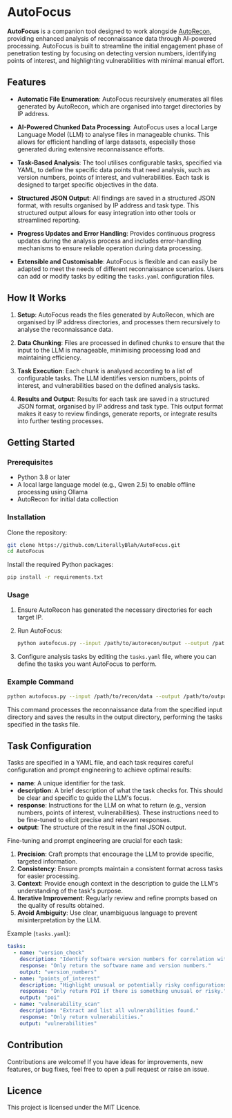 # AutoFocus

**AutoFocus** is a companion tool designed to work alongside [AutoRecon](https://github.com/Tib3rius/AutoRecon), providing enhanced analysis of reconnaissance data through AI-powered processing. AutoFocus is built to streamline the initial engagement phase of penetration testing by focusing on detecting version numbers, identifying points of interest, and highlighting vulnerabilities with minimal manual effort.

## Features

- **Automatic File Enumeration**: AutoFocus recursively enumerates all files generated by AutoRecon, which are organised into target directories by IP address.

- **AI-Powered Chunked Data Processing**: AutoFocus uses a local Large Language Model (LLM) to analyse files in manageable chunks. This allows for efficient handling of large datasets, especially those generated during extensive reconnaissance efforts.

- **Task-Based Analysis**: The tool utilises configurable tasks, specified via YAML, to define the specific data points that need analysis, such as version numbers, points of interest, and vulnerabilities. Each task is designed to target specific objectives in the data.

- **Structured JSON Output**: All findings are saved in a structured JSON format, with results organised by IP address and task type. This structured output allows for easy integration into other tools or streamlined reporting.

- **Progress Updates and Error Handling**: Provides continuous progress updates during the analysis process and includes error-handling mechanisms to ensure reliable operation during data processing.

- **Extensible and Customisable**: AutoFocus is flexible and can easily be adapted to meet the needs of different reconnaissance scenarios. Users can add or modify tasks by editing the `tasks.yaml` configuration files.

## How It Works

1. **Setup**: AutoFocus reads the files generated by AutoRecon, which are organised by IP address directories, and processes them recursively to analyse the reconnaissance data.

2. **Data Chunking**: Files are processed in defined chunks to ensure that the input to the LLM is manageable, minimising processing load and maintaining efficiency.

3. **Task Execution**: Each chunk is analysed according to a list of configurable tasks. The LLM identifies version numbers, points of interest, and vulnerabilities based on the defined analysis tasks.

4. **Results and Output**: Results for each task are saved in a structured JSON format, organised by IP address and task type. This output format makes it easy to review findings, generate reports, or integrate results into further testing processes.

## Getting Started

### Prerequisites

- Python 3.8 or later
- A local large language model (e.g., Qwen 2.5) to enable offline processing using Ollama
- AutoRecon for initial data collection

### Installation

Clone the repository:
```bash
git clone https://github.com/LiterallyBlah/AutoFocus.git
cd AutoFocus
```

Install the required Python packages:
```bash
pip install -r requirements.txt
```

### Usage

1. Ensure AutoRecon has generated the necessary directories for each target IP.

2. Run AutoFocus:
   ```bash
   python autofocus.py --input /path/to/autorecon/output --output /path/to/output/directory
   ```

3. Configure analysis tasks by editing the `tasks.yaml` file, where you can define the tasks you want AutoFocus to perform.

### Example Command

```bash
python autofocus.py --input /path/to/recon/data --output /path/to/output --tasks /path/to/tasks.yml
```

This command processes the reconnaissance data from the specified input directory and saves the results in the output directory, performing the tasks specified in the tasks file.

## Task Configuration

Tasks are specified in a YAML file, and each task requires careful configuration and prompt engineering to achieve optimal results:

- **name**: A unique identifier for the task.
- **description**: A brief description of what the task checks for. This should be clear and specific to guide the LLM's focus.
- **response**: Instructions for the LLM on what to return (e.g., version numbers, points of interest, vulnerabilities). These instructions need to be fine-tuned to elicit precise and relevant responses.
- **output**: The structure of the result in the final JSON output.

Fine-tuning and prompt engineering are crucial for each task:

1. **Precision**: Craft prompts that encourage the LLM to provide specific, targeted information.
2. **Consistency**: Ensure prompts maintain a consistent format across tasks for easier processing.
3. **Context**: Provide enough context in the description to guide the LLM's understanding of the task's purpose.
4. **Iterative Improvement**: Regularly review and refine prompts based on the quality of results obtained.
5. **Avoid Ambiguity**: Use clear, unambiguous language to prevent misinterpretation by the LLM.

Example (`tasks.yaml`):
```yaml
tasks:
  - name: "version_check"
    description: "Identify software version numbers for correlation with known issues. Ensure that there is a software and version number."
    response: "Only return the software name and version numbers."
    output: "version_numbers"
  - name: "points_of_interest"
    description: "Highlight unusual or potentially risky configurations."
    response: "Only return POI if there is something unusual or risky."
    output: "poi"
  - name: "vulnerability_scan"
    description: "Extract and list all vulnerabilities found."
    response: "Only return vulnerabilities."
    output: "vulnerabilities"
```

## Contribution

Contributions are welcome! If you have ideas for improvements, new features, or bug fixes, feel free to open a pull request or raise an issue.

## Licence

This project is licensed under the MIT Licence.

